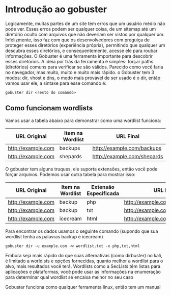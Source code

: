 # Introdução ao gobuster
Logicamente, muitas partes de um site tem erros que um usuário médio não pode ver. Esses erros podem ser qualquer coisa, de um sitemap até um diretório oculto com arquivos que não deveriam ser vistos por qualquer um. Infelizmente, isso faz com que os desenvolvedores com preguiça de proteger esses diretórios (experiência própria), permitindo que qualquer um descubra esses diretórios, e consequentemente, acesse ele para roubar informações. O Gobuster é uma ferramenta importante para descobrir esses diretórios. A ideia por trás da ferramenta é simples: forçar paths (diretórios) comuns para verificar se são válidos. Parecido como você faria no navegador, mas muito, muito e muito mais rápido. o Gobuster tem 3 modos: dir, vhost e dns, o modo mais provável de ser usado é o dir, então vamos usar ele, a sintaxe para esse comando é: 

`gobuster dir <resto do comando>`

## Como funcionam wordlists

Vamos usar a tabela abaixo para demonstrar como uma wordlist funciona:

| URL Original              | Item na Wordlist | URL Final                        |
|---------------------------|------------------|----------------------------------|
| http://example.com        | backups          | http://example.com/backups       |
| http://example.com        | shepards         | http://example.com/shepards      |

O gobuster tem alguns truques, ele suporta extensões, então você pode forçar arquivos. Podemos usar outra tabela para mostrar isso: 

| URL Original         | Item na Wordlist | Extensão Especificada | URL Final                       |
|----------------------|------------------|-----------------------|---------------------------------|
| http://example.com   | backup           | php                   | http://example.com/backup.php   |
| http://example.com   | backup           | txt                   | http://example.com/backup.txt   |
| http://example.com   | icecream         | html                  | http://example.com/icecream.html |

Para encontrar os dados usamos o seguinte comando (supondo que sua wordlist tenha as palavras backup e icecream)

`gobuster dir -u example.com -w wordlist.txt -x php,txt,html`

Embora seja mais rápido do que suas alternativas (como dirbuster) no kali, é limitado a worldists e opções fornecidas, quanto melhor a wordlist para o alvo, mais resultados você terá. Wordlists como a SecLists têm listas para aplicações e plataformas, você pode usar as informações na enumeração para determinar qual wordlist se encaixa melhor no seu caso

Gobuster funciona como qualquer ferramenta linux, então tem um manual